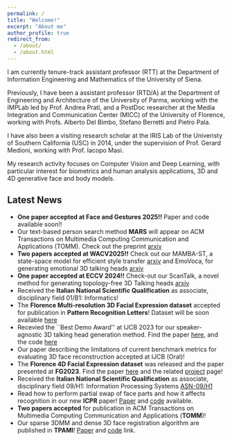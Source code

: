 ```yaml
---
permalink: /
title: "Welcome!"
excerpt: "About me"
author_profile: true
redirect_from: 
  - /about/
  - /about.html
---
```


I am currently tenure-track assistant professor (RTT) at the Department of Information Engineering and Mathematics of the University of Siena.

Previously, I have been a assistant professor (RTD/A) at the Department of Engineering and Architecture of the University of Parma, working with the IMPLab led by Prof. Andrea Prati, and a PostDoc researcher at the Media Integration and Communication Center (MICC) of the University of Florence, working with Profs. Alberto Del Bimbo, Stefano Berretti and Pietro Pala. 

I have also been a visiting research scholar at the IRIS Lab of the Univeristy of Southern California (USC) in 2014, under the supervision of Prof. Gerard Medioni, working with Prof. Iacopo Masi.

My research activity focuses on Computer Vision and Deep Learning, with particular interest for biometrics and human analysis applications, 3D and 4D generative face and body models.  

Latest News
------
- **One paper accepted at Face and Gestures 2025!!** Paper and code available soon!!
- Our text-based person search method **MARS** will appear on ACM Transactions on Multimedia Computing Communication and Applications (TOMM). Check out the preprint [arxiv](https://arxiv.org/pdf/2407.04287)
- **Two papers accepted at WACV2025!!** Check out our MAMBA-ST, a state-space model for efficient style transfer [arxiv](https://arxiv.org/pdf/2409.10385) and EmoVoca, for generating emotional 3D talking heads [arxiv](https://arxiv.org/pdf/2403.12886)
- **One paper accepted at ECCV 2024!!** Check-out our ScanTalk, a novel method for generating topology-free 3D Talking heads [arxiv](https://arxiv.org/pdf/2403.10942)
- Received the **Italian National Scientific Qualification** as associate, disciplinary field 01/B1: Informatics!
- The **Florence Multi-resolution 3D Facial Expression dataset** accepted for publication in **Pattern Recognition Letters**! Dataset will be soon available [here](https://www.micc.unifi.it/resources/datasets/florence-multi-resolution-3d-facial-expression-dataset/)
- Recevied the ``Best Demo Award'' at IJCB 2023 for our speaker-agnostic 3D talking head generation method. Find the paper [here](https://arxiv.org/pdf/2306.01415.pdf), and the code [here](https://github.com/FedeNoce/s2l-s2d)
- Our paper describing the limitations of current benchmark metrics for evaluating 3D face reconstruction accepted at IJCB (Oral)! 
- The **Florence 4D Facial Expression dataset** was released and the paper presented at **FG2023**. Find the paper [here](https://ieeexplore.ieee.org/document/10042606) and the related [project](http://www.micc.unifi.it/resources/datasets/florence-4d-facial-expression/) page!
- Received the **Italian National Scientific Qualification** as associate, disciplinary field 09/H1: Information Processing Systems [ASN-09/H1](https://asn21.cineca.it/pubblico/miur/esito/09%252FH1/2/4)
- Read how to perform partial swap of face parts and how it affects recognition in our new **ICPR** paper! [Paper](https://ieeexplore.ieee.org/abstract/document/9956298) and [code](https://github.com/clferrari/FacePartsSwap) available.
- **Two papers accepted** for publication in ACM Transactions on Multimedia Computing Communication and Applications (**TOMM**)!
- Our sparse 3DMM and dense 3D face registration algorithm are published in **TPAMI**! [Paper](https://ieeexplore.ieee.org/abstract/document/9462361) and [code](https://github.com/clferrari/SLC-3DMM) link.
